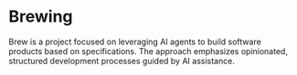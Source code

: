 # Brewing

Brew is a project focused on leveraging AI agents to build software products based on specifications. The approach emphasizes opinionated, structured development processes guided by AI assistance.
